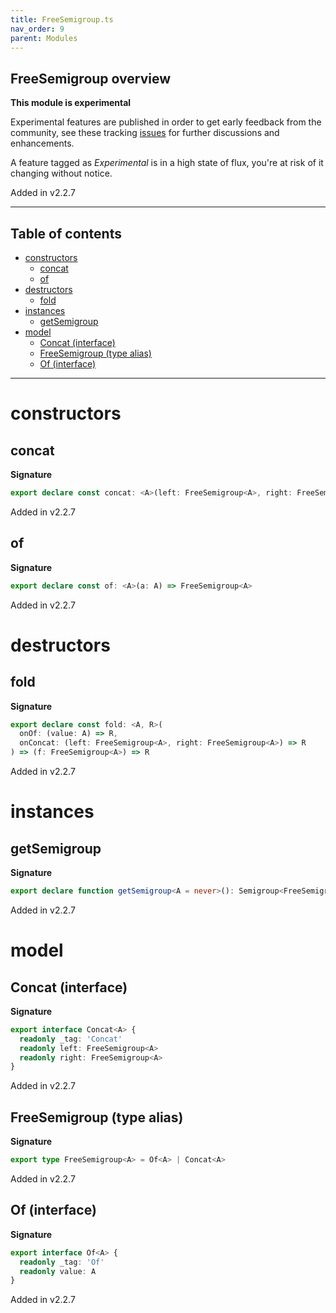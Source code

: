 ```yaml
---
title: FreeSemigroup.ts
nav_order: 9
parent: Modules
---
```


## FreeSemigroup overview

**This module is experimental**

Experimental features are published in order to get early feedback from the community, see these tracking
[issues](https://github.com/gcanti/io-ts/issues?q=label%3Av2.2+) for further discussions and enhancements.

A feature tagged as _Experimental_ is in a high state of flux, you're at risk of it changing without notice.

Added in v2.2.7

---

<h2 class="text-delta">Table of contents</h2>

- [constructors](#constructors)
  - [concat](#concat)
  - [of](#of)
- [destructors](#destructors)
  - [fold](#fold)
- [instances](#instances)
  - [getSemigroup](#getsemigroup)
- [model](#model)
  - [Concat (interface)](#concat-interface)
  - [FreeSemigroup (type alias)](#freesemigroup-type-alias)
  - [Of (interface)](#of-interface)

---

# constructors

## concat

**Signature**

```ts
export declare const concat: <A>(left: FreeSemigroup<A>, right: FreeSemigroup<A>) => FreeSemigroup<A>
```

Added in v2.2.7

## of

**Signature**

```ts
export declare const of: <A>(a: A) => FreeSemigroup<A>
```

Added in v2.2.7

# destructors

## fold

**Signature**

```ts
export declare const fold: <A, R>(
  onOf: (value: A) => R,
  onConcat: (left: FreeSemigroup<A>, right: FreeSemigroup<A>) => R
) => (f: FreeSemigroup<A>) => R
```

Added in v2.2.7

# instances

## getSemigroup

**Signature**

```ts
export declare function getSemigroup<A = never>(): Semigroup<FreeSemigroup<A>>
```

Added in v2.2.7

# model

## Concat (interface)

**Signature**

```ts
export interface Concat<A> {
  readonly _tag: 'Concat'
  readonly left: FreeSemigroup<A>
  readonly right: FreeSemigroup<A>
}
```

Added in v2.2.7

## FreeSemigroup (type alias)

**Signature**

```ts
export type FreeSemigroup<A> = Of<A> | Concat<A>
```

Added in v2.2.7

## Of (interface)

**Signature**

```ts
export interface Of<A> {
  readonly _tag: 'Of'
  readonly value: A
}
```

Added in v2.2.7
